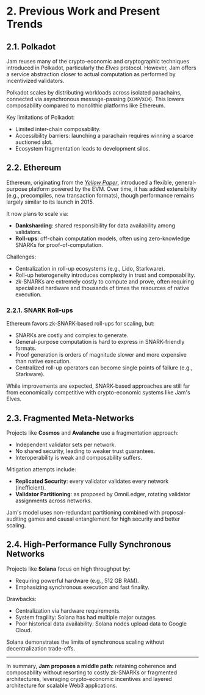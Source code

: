 # 2. Previous Work and Present Trends

## 2.1. Polkadot

Jam reuses many of the crypto-economic and cryptographic techniques introduced in Polkadot, particularly the *Elves* protocol. However, Jam offers a service abstraction closer to actual computation as performed by incentivized validators.

Polkadot scales by distributing workloads across isolated parachains, connected via asynchronous message-passing (`XCMP`/`XCM`). This lowers composability compared to monolithic platforms like Ethereum.

Key limitations of Polkadot:
- Limited inter-chain composability.
- Accessibility barriers: launching a parachain requires winning a scarce auctioned slot.
- Ecosystem fragmentation leads to development silos.

## 2.2. Ethereum

Ethereum, originating from the [*Yellow Paper*](https://ethereum.github.io/yellowpaper/paper.pdf), introduced a flexible, general-purpose platform powered by the EVM. Over time, it has added extensibility (e.g., precompiles, new transaction formats), though performance remains largely similar to its launch in 2015.

It now plans to scale via:
- **Danksharding**: shared responsibility for data availability among validators.
- **Roll-ups**: off-chain computation models, often using zero-knowledge SNARKs for proof-of-computation.

Challenges:
- Centralization in roll-up ecosystems (e.g., Lido, Starkware).
- Roll-up heterogeneity introduces complexity in trust and composability.
- zk-SNARKs are extremely costly to compute and prove, often requiring specialized hardware and thousands of times the resources of native execution.

### 2.2.1. SNARK Roll-ups

Ethereum favors zk-SNARK-based roll-ups for scaling, but:
- SNARKs are costly and complex to generate.
- General-purpose computation is hard to express in SNARK-friendly formats.
- Proof generation is orders of magnitude slower and more expensive than native execution.
- Centralized roll-up operators can become single points of failure (e.g., Starkware).

While improvements are expected, SNARK-based approaches are still far from economically competitive with crypto-economic systems like Jam's Elves.

## 2.3. Fragmented Meta-Networks

Projects like **Cosmos** and **Avalanche** use a fragmentation approach:
- Independent validator sets per network.
- No shared security, leading to weaker trust guarantees.
- Interoperability is weak and composability suffers.

Mitigation attempts include:
- **Replicated Security**: every validator validates every network (inefficient).
- **Validator Partitioning**: as proposed by OmniLedger, rotating validator assignments across networks.

Jam's model uses non-redundant partitioning combined with proposal-auditing games and causal entanglement for high security and better scaling.

## 2.4. High-Performance Fully Synchronous Networks

Projects like **Solana** focus on high throughput by:
- Requiring powerful hardware (e.g., 512 GB RAM).
- Emphasizing synchronous execution and fast finality.

Drawbacks:
- Centralization via hardware requirements.
- System fragility: Solana has had multiple major outages.
- Poor historical data availability: Solana nodes upload data to Google Cloud.

Solana demonstrates the limits of synchronous scaling without decentralization trade-offs.

---

In summary, **Jam proposes a middle path**: retaining coherence and composability without resorting to costly zk-SNARKs or fragmented architectures, leveraging crypto-economic incentives and layered architecture for scalable Web3 applications.
